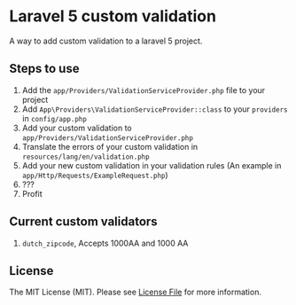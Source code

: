 # Laravel 5 custom validation

A way to add custom validation to a laravel 5 project.

## Steps to use

1. Add the `app/Providers/ValidationServiceProvider.php` file to your project
2. Add `App\Providers\ValidationServiceProvider::class` to your `providers` in `config/app.php`
3. Add your custom validation to `app/Providers/ValidationServiceProvider.php`
4. Translate the errors of your custom validation in `resources/lang/en/validation.php`
5. Add your new custom validation in your validation rules (An example in `app/Http/Requests/ExampleRequest.php`)
6. ???
7. Profit

## Current custom validators

1. `dutch_zipcode`, Accepts 1000AA and 1000 AA

## License

The MIT License (MIT). Please see [License File](LICENSE.md) for more information.